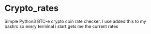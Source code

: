 # Crypto_rates
Simple Python3 BTC-e crypto coin rate checker.
I use added this to my bashrc so every terminal i start gets me the current rates
